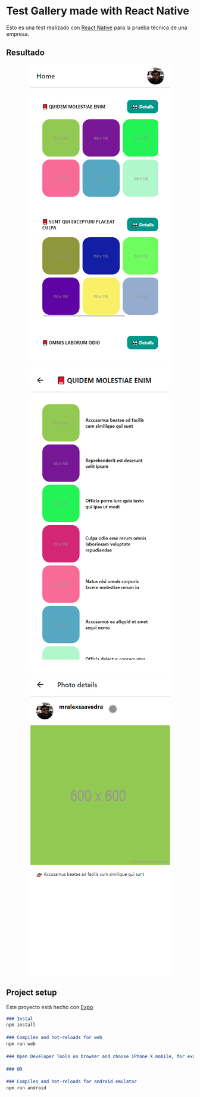 # Test Gallery made with React Native

Esto es una test realizado con [React Native](https://reactnative.dev/) para la prueba técnica de una empresa.

## Resultado

<p align="center">
  <img src="/src/assets/Home.png" alt="home" />
  <img src="/src/assets/Album.png" alt="album" />
  <img src="/src/assets/Photo.png" alt="photo" />
</p>

## Project setup

Este proyecto está hecho con [Expo](https://docs.expo.io/)

```markdown
### Instal
npm install

### Compiles and hot-reloads for web
npm run web

### Open Developer Tools on browser and choose iPhone X mobile, for example

### OR

### Compiles and hot-reloads for android emulator
npm run android
```
